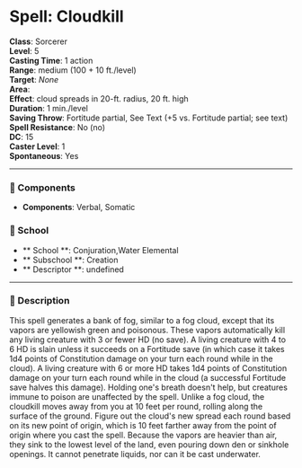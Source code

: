 
# Spell: Cloudkill
**Class**: Sorcerer  
**Level**: 5  
**Casting Time**: 1 action  
**Range**: medium (100 + 10 ft./level)  
**Target**: _None_  
**Area**:   
**Effect**: cloud spreads in 20-ft. radius, 20 ft. high  
**Duration**: 1 min./level  
**Saving Throw**: Fortitude partial, See Text (+5 vs. Fortitude partial; see text)  
**Spell Resistance**: No (no)  
**DC**: 15  
**Caster Level**: 1  
**Spontaneous**: Yes

---

### 🔮 Components
- **Components**: Verbal, Somatic

### 🏫 School
- ** School **: Conjuration,Water Elemental
- ** Subschool **: Creation
- ** Descriptor **: undefined
---

### 📜 Description
This spell generates a bank of fog, similar to a fog cloud, except that its vapors are yellowish green and poisonous. These vapors automatically kill any living creature with 3 or fewer HD (no save). A living creature with 4 to 6 HD is slain unless it succeeds on a Fortitude save (in which case it takes 1d4 points of Constitution damage on your turn each round while in the cloud). A living creature with 6 or more HD takes 1d4 points of Constitution damage on your turn each round while in the cloud (a successful Fortitude save halves this damage). Holding one's breath doesn't help, but creatures immune to poison are unaffected by the spell. Unlike a fog cloud, the cloudkill moves away from you at 10 feet per round, rolling along the surface of the ground. Figure out the cloud's new spread each round based on its new point of origin, which is 10 feet farther away from the point of origin where you cast the spell. Because the vapors are heavier than air, they sink to the lowest level of the land, even pouring down den or sinkhole openings. It cannot penetrate liquids, nor can it be cast underwater.
